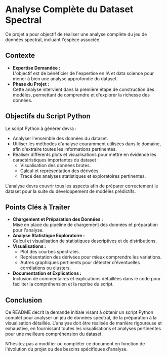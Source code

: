 # Analyse Complète du Dataset Spectral

Ce projet a pour objectif de réaliser une analyse complète du jeu de données spectral, incluant l'espèce associée. 

## Contexte

- **Expertise Demandée :**  
  L'objectif est de bénéficier de l'expertise en IA et data science pour mener à bien une analyse approfondie du dataset.  
- **Phase du Projet :**  
  Cette analyse intervient dans la première étape de construction des modèles, permettant de comprendre et d'explorer la richesse des données.

## Objectifs du Script Python

Le script Python à générer devra :
- Analyser l'ensemble des données du dataset.
- Utiliser les méthodes d'analyse couramment utilisées dans le domaine, afin d'extraire toutes les informations pertinentes.
- Réaliser différents plots et visualisations pour mettre en évidence les caractéristiques importantes du dataset :
  - Visualisation des données brutes.
  - Calcul et représentation des dérivées.
  - Tracé des analyses statistiques et exploratoires pertinentes.
  
L'analyse devra couvrir tous les aspects afin de préparer correctement le dataset pour la suite du développement de modèles prédictifs.

## Points Clés à Traiter

- **Chargement et Préparation des Données :**  
  Mise en place du pipeline de chargement des données et préparation pour l'analyse.
- **Analyse Statistique Exploratoire :**  
  Calcul et visualisation de statistiques descriptives et de distributions.
- **Visualisations :**  
  - Plot des courbes spectrales.
  - Représentation des dérivées pour mieux comprendre les variations.
  - Autres graphiques pertinents pour détecter d'éventuelles corrélations ou clusters.
- **Documentation et Explications :**  
  Inclusion de commentaires et explications détaillées dans le code pour faciliter la compréhension et la reprise du script.

## Conclusion

Ce README décrit la demande initiale visant à obtenir un script Python complet pour analyser un jeu de données spectral, de la préparation à la visualisation détaillée. L'analyse doit être réalisée de manière rigoureuse et exhaustive, en fournissant toutes les visualisations et analyses pertinentes pour une meilleure compréhension du dataset.

N'hésitez pas à modifier ou compléter ce document en fonction de l'évolution du projet ou des besoins spécifiques d'analyse.